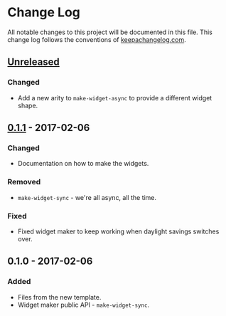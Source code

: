 # Change Log
All notable changes to this project will be documented in this file. This change log follows the conventions of [keepachangelog.com](http://keepachangelog.com/).

## [Unreleased]
### Changed
- Add a new arity to `make-widget-async` to provide a different widget shape.

## [0.1.1] - 2017-02-06
### Changed
- Documentation on how to make the widgets.

### Removed
- `make-widget-sync` - we're all async, all the time.

### Fixed
- Fixed widget maker to keep working when daylight savings switches over.

## 0.1.0 - 2017-02-06
### Added
- Files from the new template.
- Widget maker public API - `make-widget-sync`.

[Unreleased]: https://github.com/your-name/datemo/compare/0.1.1...HEAD
[0.1.1]: https://github.com/your-name/datemo/compare/0.1.0...0.1.1
